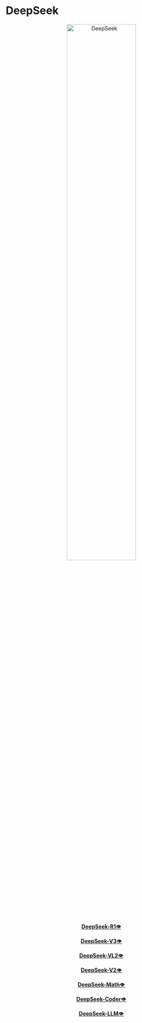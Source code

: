 # DeepSeek
<!-- markdownlint-disable first-line-h1 -->
<!-- markdownlint-disable html -->
<!-- markdownlint-disable no-duplicate-header -->

<div align="center">
  <img src="https://github.com/deepseek-ai/DeepSeek-V2/blob/main/figures/logo.svg?raw=true" width="60%" alt="DeepSeek" />
</div>


<p align="center">
  <a href="https://arxiv.org/abs/2501.12948"><b>DeepSeek-R1</b>👁️</a>
</p>
<p align="center">
  <a href="https://arxiv.org/abs/2412.19437"><b>DeepSeek-V3</b>👁️</a>
</p>
<p align="center">
  <a href="https://arxiv.org/abs/2412.10302"><b>DeepSeek-VL2</b>👁️</a>
</p>
<p align="center">
  <a href="https://arxiv.org/abs/2405.04434"><b>DeepSeek-V2</b>👁️</a>
</p>
<p align="center">
  <a href="https://arxiv.org/abs/2402.03300"><b>DeepSeek-Math</b>👁️</a>
</p>
<p align="center">
  <a href="https://arxiv.org/abs/2401.14196"><b>DeepSeek-Coder</b>👁️</a>
</p>
<p align="center">
  <a href="https://arxiv.org/abs/2401.02954"><b>DeepSeek-LLM</b>👁️</a>
</p>
